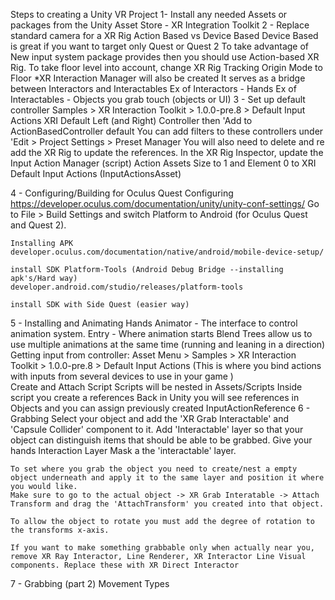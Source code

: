 Steps to creating a Unity VR Project
1- Install any needed Assets or packages from the Unity Asset Store
    - XR Integration Toolkit
2 - Replace standard camera for a XR Rig
    Action Based vs Device Based
        Device Based is great if you want to target only Quest or Quest 2 
        To take advantage of New input system package provides then you should use Action-based XR Rig.
        To take floor level into account, change XR Rig Tracking Origin Mode to Floor
    *XR Interaction Manager will also be created
        It serves as a bridge between Interactors and Interactables
        Ex of Interactors - Hands
        Ex of Interactables - Objects you grab touch (objects or UI)
3 - Set up default controller
    Samples > XR Interaction Toolkit > 1.0.0-pre.8 > Default Input Actions XRI Default Left (and Right) Controller then 'Add to ActionBasedController default
    You can add filters to these controllers under 'Edit > Project Settings > Preset Manager
    You will also need to delete and re add the XR Rig to update the references.
    In the XR Rig Inspector, update the Input Action Manager (script) Action Assets Size to 1 and Element 0 to XRI Default Input Actions (InputActionsAsset)

4 - Configuring/Building for Oculus Quest
    Configuring https://developer.oculus.com/documentation/unity/unity-conf-settings/
    Go to File > Build Settings and switch Platform to Android (for Oculus Quest and Quest 2).
    
    Installing APK
    developer.oculus.com/documentation/native/android/mobile-device-setup/

    install SDK Platform-Tools (Android Debug Bridge --installing apk's/Hard way)
    developer.android.com/studio/releases/platform-tools

    install SDK with Side Quest (easier way)
5 - Installing and Animating Hands
    Animator - The interface to control animation system. 
        Entry - Where animation starts
        Blend Trees allow us to use multiple animations at the same time (running and leaning in a direction) 
    Getting input from controller:
            Asset Menu > Samples > XR Interaction Toolkit > 1.0.0-pre.8 > Default Input Actions (This is where you bind actions with inputs from several devices to use in your game )    
    Create and Attach Script
        Scripts will be nested in Assets/Scripts
            Inside script you create a references
            Back in Unity you will see references in Objects and you can assign previously created InputActionReference
6 - Grabbing 
    Select your object and add the 'XR Grab Interactable' and 'Capsule Collider' component to it.
    Add 'Interactable' layer so that your object can distinguish items that should be able to be grabbed.
    Give your hands Interaction Layer Mask a the 'interactable' layer.

    To set where you grab the object you need to create/nest a empty object underneath and apply it to the same layer and position it where you would like.
    Make sure to go to the actual object -> XR Grab Interatable -> Attach Transform and drag the 'AttachTransform' you created into that object.

    To allow the object to rotate you must add the degree of rotation to the transforms x-axis.

    If you want to make something grabbable only when actually near you, remove XR Ray Interactor, Line Renderer, XR Interactor Line Visual components. Replace these with XR Direct Interactor

7 - Grabbing (part 2)
    Movement Types
    